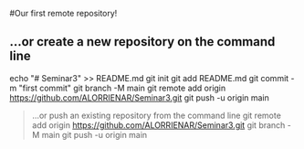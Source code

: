 #Our first remote repository!
 ## …or create a new repository on the command line

 echo "# Seminar3" >> README.md
git init
git add README.md
git commit -m "first commit"
git branch -M main
git remote add origin https://github.com/ALORRIENAR/Seminar3.git
git push -u origin main


>…or push an existing repository from the command line
git remote add origin https://github.com/ALORRIENAR/Seminar3.git
git branch -M main
git push -u origin main